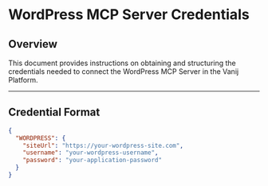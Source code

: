 # WordPress MCP Server Credentials

## Overview
This document provides instructions on obtaining and structuring the credentials needed to connect the WordPress MCP Server in the Vanij Platform.

---

## Credential Format
```json
{
  "WORDPRESS": {
    "siteUrl": "https://your-wordpress-site.com",
    "username": "your-wordpress-username",
    "password": "your-application-password"
  }
}
